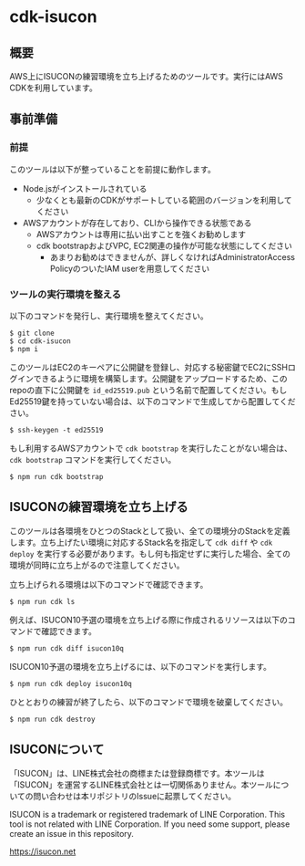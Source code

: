 # cdk-isucon

## 概要

AWS上にISUCONの練習環境を立ち上げるためのツールです。実行にはAWS CDKを利用しています。

## 事前準備

### 前提

このツールは以下が整っていることを前提に動作します。

- Node.jsがインストールされている
    - 少なくとも最新のCDKがサポートしている範囲のバージョンを利用してください
- AWSアカウントが存在しており、CLIから操作できる状態である
    - AWSアカウントは専用に払い出すことを強くお勧めします
    - cdk bootstrapおよびVPC, EC2関連の操作が可能な状態にしてください
        - あまりお勧めはできませんが、詳しくなければAdministratorAccess PolicyのついたIAM userを用意してください

### ツールの実行環境を整える

以下のコマンドを発行し、実行環境を整えてください。

```
$ git clone 
$ cd cdk-isucon
$ npm i
```

このツールはEC2のキーペアに公開鍵を登録し、対応する秘密鍵でEC2にSSHログインできるように環境を構築します。公開鍵をアップロードするため、このrepoの直下に公開鍵を `id_ed25519.pub` という名前で配置してください。もしEd25519鍵を持っていない場合は、以下のコマンドで生成してから配置してください。

```
$ ssh-keygen -t ed25519
```

もし利用するAWSアカウントで `cdk bootstrap` を実行したことがない場合は、 `cdk bootstrap` コマンドを実行してください。

```
$ npm run cdk bootstrap
```

## ISUCONの練習環境を立ち上げる

このツールは各環境をひとつのStackとして扱い、全ての環境分のStackを定義します。立ち上げたい環境に対応するStack名を指定して `cdk diff` や `cdk deploy` を実行する必要があります。もし何も指定せずに実行した場合、全ての環境が同時に立ち上がるので注意してください。

立ち上げられる環境は以下のコマンドで確認できます。

```
$ npm run cdk ls
```

例えば、ISUCON10予選の環境を立ち上げる際に作成されるリソースは以下のコマンドで確認できます。

```
$ npm run cdk diff isucon10q
```

ISUCON10予選の環境を立ち上げるには、以下のコマンドを実行します。

```
$ npm run cdk deploy isucon10q
```

ひととおりの練習が終了したら、以下のコマンドで環境を破棄してください。

```
$ npm run cdk destroy
```

## ISUCONについて

「ISUCON」は、LINE株式会社の商標または登録商標です。本ツールは「ISUCON」を運営するLINE株式会社とは一切関係ありません。本ツールについての問い合わせは本リポジトリのIssueに起票してください。

ISUCON is a trademark or registered trademark of LINE Corporation. This tool is not related with LINE Corporation. If you need some support, please create an issue in this repository.

https://isucon.net
